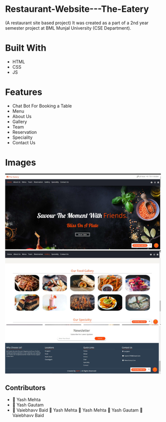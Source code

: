 # Restaurant-Website---The-Eatery
(A restaurant site based project)
It was created as a part of a 2nd year semester project at BML Munjal University (CSE Department).

# Built With
* HTML
* CSS
* JS

# Features
* Chat Bot For Booking a Table
* Menu
* About Us
* Gallery
* Team
* Reservation
* Speciality
* Contact Us

# Images
![alt text](https://github.com/yashmehta5/Restaurant-Website---The-Eatery/blob/master/Capture.JPG)
![alt text](https://github.com/yashmehta5/Restaurant-Website---The-Eatery/blob/master/Capture2.JPG)
![alt text](https://github.com/yashmehta5/Restaurant-Website---The-Eatery/blob/master/Capture3.JPG)

## Contributors
* 👤 Yash Mehta
* 👤 Yash Gautam
* 👤 Vaiebhavv Baid
👤 Yash Mehta
👤 Yash Mehta
👤 Yash Gautam
👤 Vaiebhavv Baid
